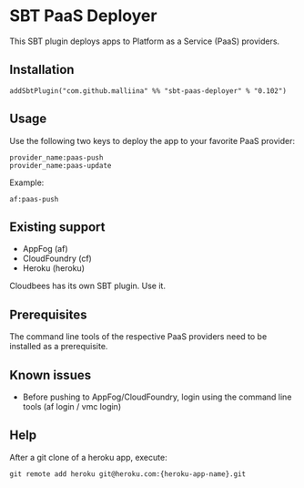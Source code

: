 # SBT PaaS Deployer #

This SBT plugin deploys apps to Platform as a Service (PaaS) providers.

## Installation ##

    addSbtPlugin("com.github.malliina" %% "sbt-paas-deployer" % "0.102")

## Usage ##

Use the following two keys to deploy the app to your favorite PaaS provider:

    provider_name:paas-push
    provider_name:paas-update

Example:

    af:paas-push

## Existing support ##

- AppFog (af)
- CloudFoundry (cf)
- Heroku (heroku)

Cloudbees has its own SBT plugin. Use it.

## Prerequisites ##

The command line tools of the respective PaaS providers need to be installed as a prerequisite.

## Known issues ##

- Before pushing to AppFog/CloudFoundry, login using the command line tools (af login / vmc login)

## Help ##

After a git clone of a heroku app, execute:

    git remote add heroku git@heroku.com:{heroku-app-name}.git
